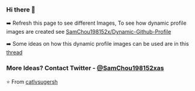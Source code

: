 ### Hi there 👋

<!--
**catlvsugersh/catlvsugersh** is a ✨ _special_ ✨ repository because its `README.md` (this file) appears on your GitHub profile.

Here are some ideas to get you started:

- 🔭 I’m currently working on ...
- 🌱 I’m currently learning ...
- 👯 I’m looking to collaborate on ...
- 🤔 I’m looking for help with ...
- 💬 Ask me about ...
- 📫 How to reach me: ...
- 😄 Pronouns: ...
- ⚡ Fun fact: ...
-->
 ➡️  Refresh this page to see different Images, To see how dynamic profile images are created  see [SamChou198152x/Dynamic-Github-Profile](https://github.com/SamChou198152x/Dynamic-Github-Profile)

➡️ Some ideas on how this dynamic profile images can be used are in this [thread](https://twitter.com/SamChou198152xas/status/1281258001731485696)
### More Ideas?  Contact Twitter - [@SamChou198152xas](https://twitter.com/SamChou198152xas)
⭐️ From [catlvsugersh](https://github.com/catlvsugersh)
